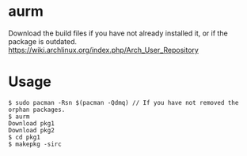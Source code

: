 # aurm
Download the build files if you have not already installed it, or if the package is outdated.
https://wiki.archlinux.org/index.php/Arch_User_Repository
# Usage
```
$ sudo pacman -Rsn $(pacman -Qdmq) // If you have not removed the orphan packages.
$ aurm
Download pkg1
Download pkg2
$ cd pkg1
$ makepkg -sirc
```
